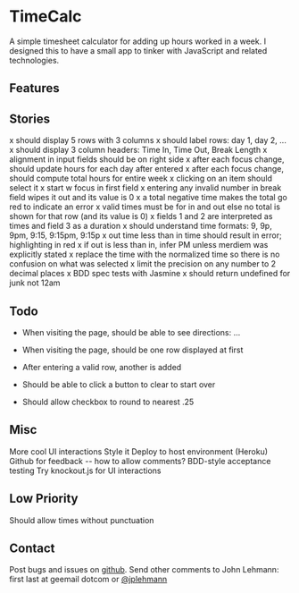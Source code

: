 TimeCalc
========
A simple timesheet calculator for adding up hours worked in a week.  I designed this to have a small app to tinker with JavaScript and related technologies.


Features
--------



Stories
-------
x should display 5 rows with 3 columns
x should label rows: day 1, day 2, ...
x should display 3 column headers: Time In, Time Out, Break Length
x alignment in input fields should be on right side
x after each focus change, should update hours for each day after entered
x after each focus change, should compute total hours for entire week
x clicking on an item should select it
x start w focus in first field
x entering any invalid number in break field wipes it out and its value is 0
x a total negative time makes the total go red to indicate an error
x valid times must be for in and out else no total is shown for that row (and its value is 0)
x fields 1 and 2 are interpreted as times and field 3 as a duration
x should understand time formats: 9, 9p, 9pm, 9:15, 9:15pm, 9:15p
x out time less than in time should result in error; highlighting in red
x if out is less than in, infer PM unless merdiem was explicitly stated
x replace the time with the normalized time so there is no confusion on what was selected
x limit the precision on any number to 2 decimal places
x BDD spec tests with Jasmine
x should return undefined for junk not 12am


Todo
----
* When visiting the page, should be able to see directions: …
* When visiting the page, should be one row displayed at first
* After entering a valid row, another is added
* Should be able to click a button to clear to start over

* Should allow checkbox to round to nearest .25

Misc
----
More cool UI interactions
Style it
Deploy to host environment (Heroku)
Github for feedback -- how to allow comments?
BDD-style acceptance testing
Try knockout.js for UI interactions


Low Priority
------------
Should allow times without punctuation


Contact
-------
Post bugs and issues on [github].  Send other comments to John Lehmann:
first last at geemail dotcom or [@jplehmann]

[@jplehmann]: www.twitter.com/jplehmann
[github]: https://github.com/jplehmann/coursera/issues
